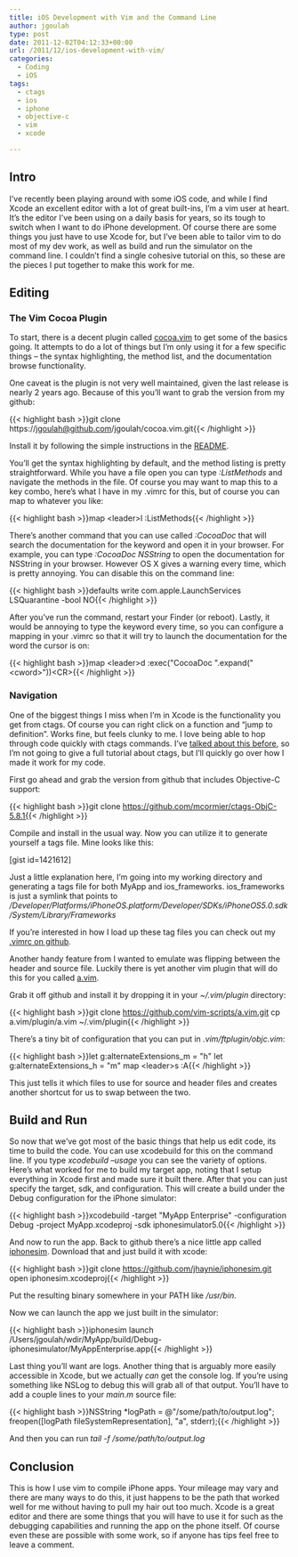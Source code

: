```yaml
---
title: iOS Development with Vim and the Command Line
author: jgoulah
type: post
date: 2011-12-02T04:12:33+00:00
url: /2011/12/ios-development-with-vim/
categories:
  - Coding
  - iOS
tags:
  - ctags
  - ios
  - iphone
  - objective-c
  - vim
  - xcode

---
```

## Intro

I&#8217;ve recently been playing around with some iOS code, and while I find Xcode an excellent editor with a lot of great built-ins, I&#8217;m a vim user at heart. It&#8217;s the editor I&#8217;ve been using on a daily basis for years, so its tough to switch when I want to do iPhone development. Of course there are some things you just have to use Xcode for, but I&#8217;ve been able to tailor vim to do most of my dev work, as well as build and run the simulator on the command line. I couldn&#8217;t find a single cohesive tutorial on this, so these are the pieces I put together to make this work for me.

## Editing

### The Vim Cocoa Plugin

To start, there is a decent plugin called <a href="http://www.vim.org/scripts/script.php?script_id=2674" target="_blank">cocoa.vim</a> to get some of the basics going. It attempts to do a lot of things but I&#8217;m only using it for a few specific things &#8211; the syntax highlighting, the method list, and the documentation browse functionality.

One caveat is the plugin is not very well maintained, given the last release is nearly 2 years ago. Because of this you&#8217;ll want to grab the version from my github:

{{< highlight bash >}}git clone https://jgoulah@github.com/jgoulah/cocoa.vim.git{{< /highlight >}}

Install it by following the simple instructions in the <a href="https://github.com/jgoulah/cocoa.vim/blob/master/README.markdown" target="_blank">README</a>.

You&#8217;ll get the syntax highlighting by default, and the method listing is pretty straightforward. While you have a file open you can type _:ListMethods_ and navigate the methods in the file. Of course you may want to map this to a key combo, here&#8217;s what I have in my .vimrc for this, but of course you can map to whatever you like:

{{< highlight bash >}}map &lt;leader&gt;l :ListMethods{{< /highlight >}}

There&#8217;s another command that you can use called _:CocoaDoc_ that will search the documentation for the keyword and open it in your browser. For example, you can type _:CocoaDoc NSString_ to open the documentation for NSString in your browser. However OS X gives a warning every time, which is pretty annoying. You can disable this on the command line:

{{< highlight bash >}}defaults write com.apple.LaunchServices LSQuarantine -bool NO{{< /highlight >}}

After you&#8217;ve run the command, restart your Finder (or reboot). Lastly, it would be annoying to type the keyword every time, so you can configure a mapping in your .vimrc so that it will try to launch the documentation for the word the cursor is on:

{{< highlight bash >}}map &lt;leader&gt;d :exec("CocoaDoc ".expand("&lt;cword&gt;"))&lt;CR&gt;{{< /highlight >}}

### Navigation

One of the biggest things I miss when I&#8217;m in Xcode is the functionality you get from ctags. Of course you can right click on a function and &#8220;jump to definition&#8221;. Works fine, but feels clunky to me. I love being able to hop through code quickly with ctags commands. I&#8217;ve <a href="http://blog.johngoulah.com/2009/04/make-browsing-code-easier/" target="_blank">talked about this before</a>, so I&#8217;m not going to give a full tutorial about ctags, but I&#8217;ll quickly go over how I made it work for my code.

First go ahead and grab the version from github that includes Objective-C support:

{{< highlight bash >}}git clone https://github.com/mcormier/ctags-ObjC-5.8.1{{< /highlight >}}

Compile and install in the usual way. Now you can utilize it to generate yourself a tags file. Mine looks like this:

[gist id=1421612]

Just a little explanation here, I&#8217;m going into my working directory and generating a tags file for both MyApp and ios\_frameworks. ios\_frameworks is just a symlink that points to _/Developer/Platforms/iPhoneOS.platform/Developer/SDKs/iPhoneOS5.0.sdk/System/Library/Frameworks_

If you&#8217;re interested in how I load up these tag files you can check out my <a href="https://github.com/jgoulah/dotfiles/blob/master/vimrc#L178" target="_blank">.vimrc on github</a>.

Another handy feature from I wanted to emulate was flipping between the header and source file. Luckily there is yet another vim plugin that will do this for you called <a href="http://vim.sourceforge.net/scripts/script.php?script_id=31" target="_blank">a.vim</a>.

Grab it off github and install it by dropping it in your _~/.vim/plugin_ directory:

{{< highlight bash >}}git clone https://github.com/vim-scripts/a.vim.git
cp a.vim/plugin/a.vim  ~/.vim/plugin{{< /highlight >}}

There&#8217;s a tiny bit of configuration that you can put in _.vim/ftplugin/objc.vim_:

{{< highlight bash >}}let g:alternateExtensions_m = "h"
let g:alternateExtensions_h = "m"
map &lt;leader&gt;s :A{{< /highlight >}}

This just tells it which files to use for source and header files and creates another shortcut for us to swap between the two.

## Build and Run

So now that we&#8217;ve got most of the basic things that help us edit code, its time to build the code. You can use xcodebuild for this on the command line. If you type _xcodebuild &#8211;usage_ you can see the variety of options. Here&#8217;s what worked for me to build my target app, noting that I setup everything in Xcode first and made sure it built there. After that you can just specify the target, sdk, and configuration. This will create a build under the Debug configuration for the iPhone simulator:

{{< highlight bash >}}xcodebuild -target "MyApp Enterprise" -configuration Debug -project MyApp.xcodeproj -sdk iphonesimulator5.0{{< /highlight >}}

And now to run the app. Back to github there&#8217;s a nice little app called <a href="https://github.com/jhaynie/iphonesim" target="_blank">iphonesim</a>. Download that and just build it with xcode:

{{< highlight bash >}}git clone https://github.com/jhaynie/iphonesim.git
open iphonesim.xcodeproj{{< /highlight >}}

Put the resulting binary somewhere in your PATH like _/usr/bin_.

Now we can launch the app we just built in the simulator:

{{< highlight bash >}}iphonesim launch /Users/jgoulah/wdir/MyApp/build/Debug-iphonesimulator/MyAppEnterprise.app{{< /highlight >}}

Last thing you&#8217;ll want are logs. Another thing that is arguably more easily accessible in Xcode, but we actually _can_ get the console log. If you&#8217;re using something like NSLog to debug this will grab all of that output. You&#8217;ll have to add a couple lines to your _main.m_ source file:

{{< highlight bash >}}NSString *logPath = @"/some/path/to/output.log";
freopen([logPath fileSystemRepresentation], "a", stderr);{{< /highlight >}}

And then you can run _tail -f /some/path/to/output.log_

## Conclusion

This is how I use vim to compile iPhone apps. Your mileage may vary and there are many ways to do this, it just happens to be the path that worked well for me without having to pull my hair out too much. Xcode is a great editor and there are some things that you will have to use it for such as the debugging capabilities and running the app on the phone itself. Of course even these are possible with some work, so if anyone has tips feel free to leave a comment.
